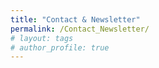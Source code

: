 ```yaml
---
title: "Contact & Newsletter"
permalink: /Contact_Newsletter/
# layout: tags
# author_profile: true
---
```


